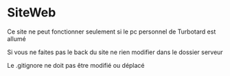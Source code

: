 # SiteWeb
Ce site ne peut fonctionner seulement si le pc personnel de Turbotard est allumé

Si vous ne faites pas le back du site ne rien modifier dans le dossier serveur

Le .gitignore ne doit pas être modifié ou déplacé


